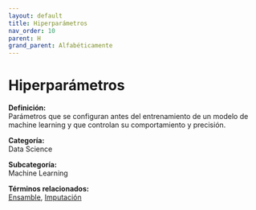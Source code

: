 ```yaml
---
layout: default
title: Hiperparámetros
nav_order: 10
parent: H
grand_parent: Alfabéticamente
---
```


# Hiperparámetros

**Definición:**  
Parámetros que se configuran antes del entrenamiento de un modelo de machine learning y que controlan su comportamiento y precisión.

**Categoría:**  
Data Science  

**Subcategoría:**  
Machine Learning

**Términos relacionados:**  
[Ensamble](https://maleniski.github.io/diccionario-angl-tec-mx/docs/alfabeticamente/E/ensamble.html), [Imputación](https://maleniski.github.io/diccionario-angl-tec-mx/docs/alfabeticamente/I/imputacin.html)
